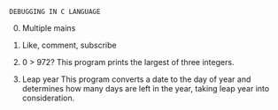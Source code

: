 	DEBUGGING IN C LANGUAGE

0. Multiple mains

1. Like, comment, subscribe

2. 0 > 972?
	This program prints the largest of three integers.

3. Leap year
	This program converts a date to the day of year and determines how many days are left in the year, taking leap year into consideration.


